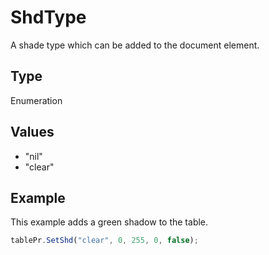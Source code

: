 # ShdType

A shade type which can be added to the document element.

## Type

Enumeration

## Values

- "nil"
- "clear"


## Example

This example adds a green shadow to the table.

```javascript
tablePr.SetShd("clear", 0, 255, 0, false);
```
